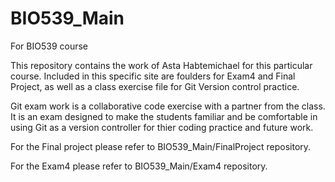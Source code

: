 # BIO539_Main
For BIO539 course

This repository contains the work of Asta Habtemichael for this particular course. Included in this specific site are foulders for Exam4 and Final Project, as well as
a class exercise file for Git Version control practice. 

Git exam work is a collaborative code exercise with a partner from the class. It is an exam designed to make the
students familiar and be comfortable in using Git as a version controller for thier coding practice and future work.

For the Final project please refer to BIO539_Main/FinalProject repository. 

For the Exam4 please refer to BIO539_Main/Exam4 repository. 

